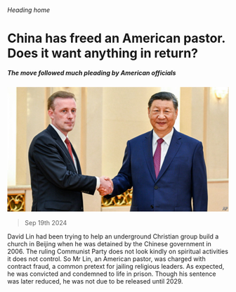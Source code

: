 ###### Heading home

# China has freed an American pastor. Does it want anything in return? 

##### The move followed much pleading by American officials 

![image](images/20240921_CNP502.jpg) 

> Sep 19th 2024 

David Lin had been trying to help an underground Christian group build a church in Beijing when he was detained by the Chinese government in 2006. The ruling Communist Party does not look kindly on spiritual activities it does not control. So Mr Lin, an American pastor, was charged with contract fraud, a common pretext for jailing religious leaders. As expected, he was convicted and condemned to life in prison. Though his sentence was later reduced, he was not due to be released until 2029.

